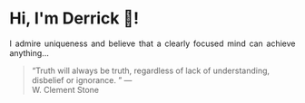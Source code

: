 # Hi, I'm Derrick 👋!
<p align="justify">I admire uniqueness and believe that a clearly focused mind can achieve anything...</p> 
<!-- #quote-start -->
<blockquote>&ldquo;Truth will always be truth, regardless of lack of understanding, disbelief or ignorance. &rdquo; &mdash; <footer>W. Clement Stone</footer></blockquote>
<!-- #quote-end -->
